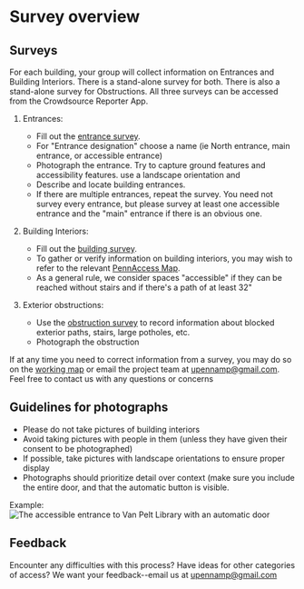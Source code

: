 # Survey overview

## Surveys
For each building, your group will collect information on Entrances and Building Interiors. There is a stand-alone survey for both. There is also a stand-alone survey for Obstructions. All three surveys can be accessed from the Crowdsource Reporter App.  

1. Entrances: 
	- Fill out the [entrance survey](https://survey123.arcgis.com/share/7cd2d3bd864941a8ae3f3c0182c1da1b).
	- For "Entrance designation" choose a name (ie North entrance, main entrance, or accessible entrance) 
	- Photograph the entrance. Try to capture ground features and accessibility features. use a landscape orientation and 
	- Describe and locate building entrances. 
	- If there are multiple entrances, repeat the survey. You need not survey every entrance, but please survey at least one accessible entrance and the "main" entrance if there is an obvious one.

2. Building Interiors:
	- Fill out the [building survey](https://survey123.arcgis.com/share/61cf45548cc0431c936dc00b9808705d).
	- To gather or verify information on building interiors, you may wish to refer to the relevant [PennAccess Map](https://www.facilities.upenn.edu/maps/pennaccess).
	- As a general rule, we consider spaces "accessible" if they can be reached without stairs and if there's a path of at least 32"

3. Exterior obstructions:
	- Use the [obstruction survey](https://survey123.arcgis.com/share/210caf35291043579e817d3b954aa2e6) to record information about blocked exterior paths, stairs, large potholes, etc.
	- Photograph the obstruction

If at any time you need to correct information from a survey, you may do so on the [working map](https://arcg.is/LWOfH) or email the project team at upennamp@gmail.com. Feel free to contact us with any questions or concerns

## Guidelines for photographs
- Please do not take pictures of building interiors
- Avoid taking pictures with people in them (unless they have given their consent to be photographed)
- If possible, take pictures with landscape orientations to ensure proper display
- Photographs should prioritize detail over context (make sure you include the entire door, and that the automatic button is visible.

Example:
![The accessible entrance to Van Pelt Library with an automatic door]( https://services3.arcgis.com/9nfxWATFamVUTTGb/arcgis/rest/services/service_c75c8e61112e4e85ab9107f52b834f41/FeatureServer/0/6/attachments/5?token=zLIUqvzJ9i9_nX3tELKDmLeO3l4mYqOnB2_2FGldr7-FbsCOg0RLS2m1VEKHKl-cDZK-CxYaZUtHxqAfFEqHoICNXKlS_NtRuf6n8wXBJhMtSflAQVRy4k7MvpmNLjNwnOqEuwsYAwZ-NBQZeGAE11FkN8WthIOGo-OwL1Gey9_Vvpd5-q5vRugfECW-rv6EsV7g0RRycb_KdGYCQiD4yPesQt4zhfdeNHE8isMec_NB_5v1uRzKy0Otq2EpnuaZtGXomGxvcrIFD7akcpmr4UiU8mPIiAFF2ZtFtryv6Y0.)

## Feedback
Encounter any difficulties with this process? Have ideas for other categories of access? We want your feedback--email us at upennamp@gmail.com
